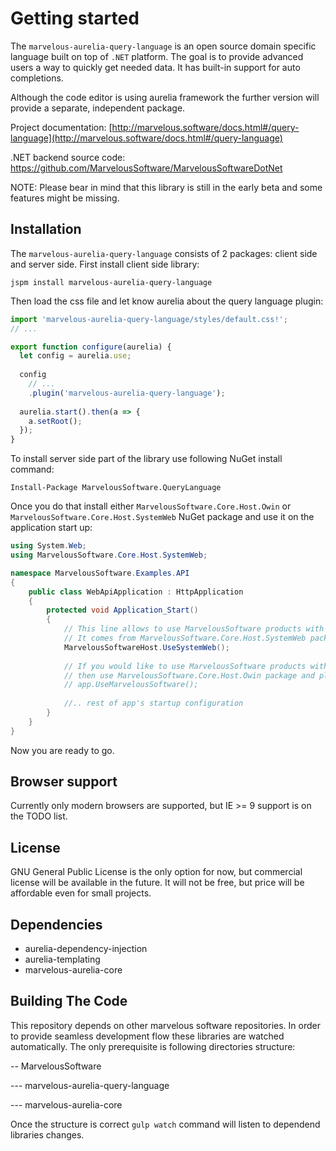 # Getting started
The `marvelous-aurelia-query-language` is an open source domain specific language built on top of <code>.NET</code> platform. 
The goal is to provide advanced users a way to quickly get needed data. It has built-in support for auto completions. 

Although the code editor is using aurelia framework the further version will provide a separate, independent package.

Project documentation: [http://marvelous.software/docs.html#/query-language](http://marvelous.software/docs.html#/query-language)

.NET backend source code: https://github.com/MarvelousSoftware/MarvelousSoftwareDotNet

NOTE: Please bear in mind that this library is still in the early beta and some features might be missing.

## Installation
The `marvelous-aurelia-query-language` consists of 2 packages: client side and server side. First install client side library:
```
jspm install marvelous-aurelia-query-language
```
Then load the css file and let know aurelia about the query language plugin:
```javascript
import 'marvelous-aurelia-query-language/styles/default.css!';
// ...

export function configure(aurelia) {  
  let config = aurelia.use;
  
  config
    // ...
    .plugin('marvelous-aurelia-query-language');
  
  aurelia.start().then(a => {
    a.setRoot();
  });
}
```
To install server side part of the library use following NuGet install command:
```
Install-Package MarvelousSoftware.QueryLanguage
```
Once you do that install either `MarvelousSoftware.Core.Host.Owin` or `MarvelousSoftware.Core.Host.SystemWeb` NuGet package and use 
it on the application start up:
```csharp
using System.Web;
using MarvelousSoftware.Core.Host.SystemWeb;

namespace MarvelousSoftware.Examples.API
{
    public class WebApiApplication : HttpApplication
    {
        protected void Application_Start()
        {
            // This line allows to use MarvelousSoftware products with SystemWeb
            // It comes from MarvelousSoftware.Core.Host.SystemWeb package
            MarvelousSoftwareHost.UseSystemWeb();
            
            // If you would like to use MarvelousSoftware products with more modern, Owin based applications
            // then use MarvelousSoftware.Core.Host.Owin package and place below line in Startup.cs file 
            // app.UseMarvelousSoftware();
            
            //.. rest of app's startup configuration
        }
    }
}
```
Now you are ready to go.

## Browser support
Currently only modern browsers are supported, but IE >= 9 support is on the TODO list.

## License
GNU General Public License is the only option for now, but commercial license will be available in the future.
It will not be free, but price will be affordable even for small projects.

## Dependencies
* aurelia-dependency-injection
* aurelia-templating
* marvelous-aurelia-core

## Building The Code
This repository depends on other marvelous software repositories. In order to provide seamless development flow these libraries are watched automatically. The only prerequisite is following directories structure:

-- MarvelousSoftware

--- marvelous-aurelia-query-language

--- marvelous-aurelia-core

Once the structure is correct `gulp watch` command will listen to dependend libraries changes.
